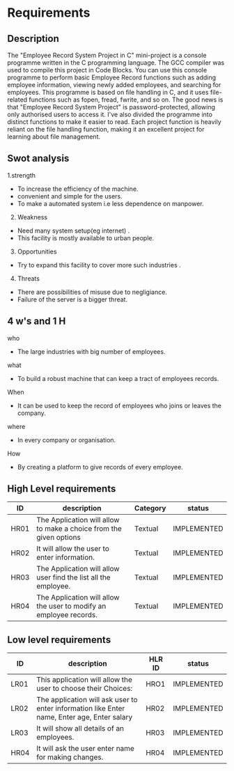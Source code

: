 # Requirements

## Description
The "Employee Record System Project in C" mini-project is a console programme written in the C programming language. The GCC compiler was used to compile this project in Code Blocks. You can use this console programme to perform basic Employee Record functions such as adding employee information, viewing newly added employees, and searching for employees. This programme is based on file handling in C, and it uses file-related functions such as fopen, fread, fwrite, and so on. The good news is that "Employee Record System Project" is password-protected, allowing only authorised users to access it. I've also divided the programme into distinct functions to make it easier to read. Each project function is heavily reliant on the file handling function, making it an excellent project for learning about file management.

## Swot analysis

1.strength
 * To increase the efficiency of the machine.
 * convenient and simple for the users.
 * To make a automated system i.e less dependence on manpower.

2. Weakness 
 * Need many system setup(eg internet) .
 * This facility is mostly available to urban people.

3. Opportunities
 * Try to expand this facility  to cover more such industries .

4. Threats
 * There are possibilities of misuse due to negligiance.
 * Failure of the server is a bigger threat.

## 4 w's and 1 H

who
 * The large industries with big number of employees.

what
 * To build a robust machine that can keep a tract of employees records.

When
 * It can be used to keep the record of employees who joins or leaves the company.

where
 * In every company or organisation.

How
 * By creating a platform to give records of every employee.


## High Level requirements
|ID  |description                                                       |Category|status     |
|----|------------------------------------------------------------------|--------|-----------|
|HR01|The Application will allow to make a choice from the given options|Textual |IMPLEMENTED|
|HR02|It will allow the user to enter information.                      |Textual |IMPLEMENTED|
|HR03|The Application will allow user find the  list all the employee.  |Textual |IMPLEMENTED|
|HR04|The Application will allow the user to modify an employee records.|Textual |IMPLEMENTED|

## Low level requirements
|ID  |description                                                       |HLR ID|status     |
|----|------------------------------------------------------------------|------|-----------|
|LR01| This application will allow the user to choose their Choices:    |HRO1  |IMPLEMENTED|
|LR02|The application will ask user to enter information like  Enter name, Enter age, Enter salary|HR02|IMPLEMENTED
|LR03|It will show all details of an employees.                         |HR03   |IMPLEMENTED|
|HR04|It will ask the user enter name for making changes.               |HR04   |IMPLEMENTED|


